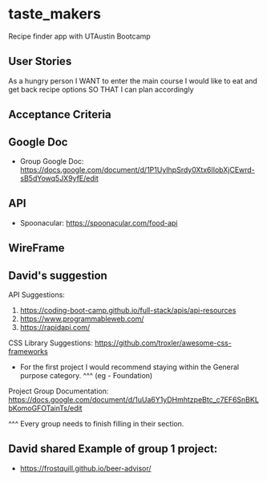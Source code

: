 # taste_makers
Recipe finder app with UTAustin Bootcamp

## User Stories

As a hungry person
I WANT to enter the main course I would like to eat and get back recipe options
SO THAT I can plan accordingly

## Acceptance Criteria 



## Google Doc
* Group Google Doc: https://docs.google.com/document/d/1P1UyIhpSrdy0Xtx6lIobXjCEwrd-sB5dYowq5JX9yfE/edit 

## API 

* Spoonacular: https://spoonacular.com/food-api

## WireFrame

## David's suggestion
API Suggestions:
1. https://coding-boot-camp.github.io/full-stack/apis/api-resources
2. https://www.programmableweb.com/
3. https://rapidapi.com/

CSS Library Suggestions: 
https://github.com/troxler/awesome-css-frameworks 
- For the first project I would recommend staying within the General purpose category. ^^^ (eg - Foundation) 

Project Group Documentation:
https://docs.google.com/document/d/1uUa6Y1yDHmhtzpeBtc_c7EF6SnBKLbKomoGFOTainTs/edit

^^^ Every group needs to finish filling in their section. 

## David shared Example of group 1 project: 
* https://frostquill.github.io/beer-advisor/ 
